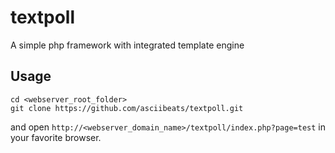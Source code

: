 # textpoll
A simple php framework with integrated template engine

## Usage
```
cd <webserver_root_folder>
git clone https://github.com/asciibeats/textpoll.git
```
and open `http://<webserver_domain_name>/textpoll/index.php?page=test` in your favorite browser.
